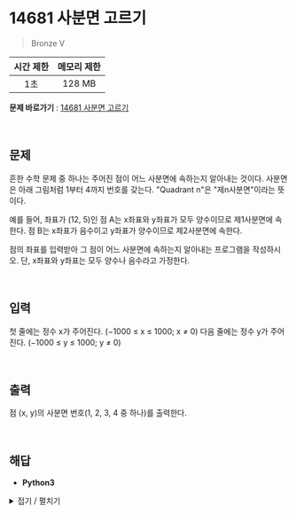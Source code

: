 # 14681 사분면 고르기
> Bronze V

|시간 제한|메모리 제한|
|:---:|:---:|
|1초|128 MB|

**문제 바로가기** : [14681 사분면 고르기](https://www.acmicpc.net/problem/14681 "14681 사분면 고르기")

</br>

## 문제
흔한 수학 문제 중 하나는 주어진 점이 어느 사분면에 속하는지 알아내는 것이다. 사분면은 아래 그림처럼 1부터 4까지 번호를 갖는다. "Quadrant n"은 "제n사분면"이라는 뜻이다.

예를 들어, 좌표가 (12, 5)인 점 A는 x좌표와 y좌표가 모두 양수이므로 제1사분면에 속한다. 점 B는 x좌표가 음수이고 y좌표가 양수이므로 제2사분면에 속한다.

점의 좌표를 입력받아 그 점이 어느 사분면에 속하는지 알아내는 프로그램을 작성하시오. 단, x좌표와 y좌표는 모두 양수나 음수라고 가정한다.

</br>

## 입력
첫 줄에는 정수 x가 주어진다. (−1000 ≤ x ≤ 1000; x ≠ 0) 다음 줄에는 정수 y가 주어진다. (−1000 ≤ y ≤ 1000; y ≠ 0)

</br>

## 출력
점 (x, y)의 사분면 번호(1, 2, 3, 4 중 하나)를 출력한다.

</br>

## 해답
- **Python3**
<details>
<summary>접기 / 펼치기</summary>
<div markdown="1">

```py
a = int(input()) >= 0
b = int(input()) >= 0

if a and b:
    print(1)
elif not a and b:
    print(2)
elif not a and not b:
    print(3)
else:
    print(4)
```

</div>
</details>